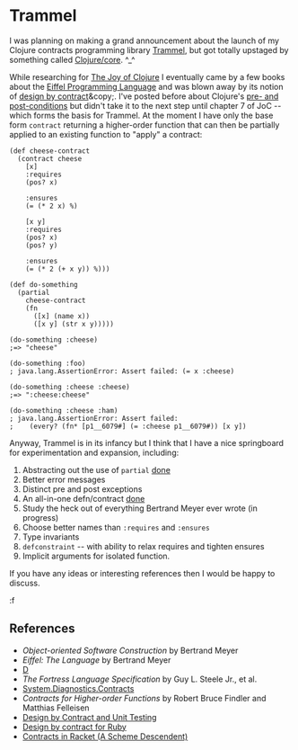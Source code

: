 Trammel
=======


I was planning on making a grand announcement about the launch of my Clojure contracts programming library [Trammel](http://github.com/fogus/trammel), but got totally upstaged by something called [Clojure/core](http://clojure.com). ^_^

While researching for [The Joy of Clojure](http://joyofclojure.com) I eventually came by a few books about the [Eiffel Programming Language](http://archive.eiffel.com/eiffel/nutshell.html) and was blown away by its notion of [design by contract](http://en.wikipedia.org/wiki/Eiffel_\(programming_language\)#Design_by_Contract)&copy;. I've posted before about Clojure's [pre- and post-conditions](http://blog.fogus.me/2009/12/21/clojures-pre-and-post/) but didn't take it to the next step until chapter 7 of JoC -- which forms the basis for Trammel.  At the moment I have only the base form `contract` returning a higher-order function that can then be partially applied to an existing function to "apply" a contract:

    (def cheese-contract
      (contract cheese
        [x]
        :requires
        (pos? x)
    
        :ensures
        (= (* 2 x) %)
    
        [x y]
        :requires
        (pos? x)
        (pos? y)
       
        :ensures
        (= (* 2 (+ x y)) %)))
    
    (def do-something 
      (partial
        cheese-contract
        (fn 
          ([x] (name x))
          ([x y] (str x y)))))
    
    (do-something :cheese)
    ;=> "cheese"
    
    (do-something :foo)
    ; java.lang.AssertionError: Assert failed: (= x :cheese)
    
    (do-something :cheese :cheese)
    ;=> ":cheese:cheese"
    
    (do-something :cheese :ham)
    ; java.lang.AssertionError: Assert failed: 
    ;    (every? (fn* [p1__6079#] (= :cheese p1__6079#)) [x y])

Anyway, Trammel is in its infancy but I think that I have a nice springboard for experimentation and expansion, including:

  1. Abstracting out the use of `partial`  [done](http://github.com/fogus/trammel/commit/2f03a992d00b97c1f7e354fff32174b4c1edd1d8)
  2. Better error messages
  3. Distinct pre and post exceptions
  4. An all-in-one defn/contract           [done](http://is.gd/cCsvF)
  5. Study the heck out of everything Bertrand Meyer ever wrote (in progress)
  6. Choose better names than `:requires` and `:ensures`
  7. Type invariants
  8. `defconstraint` -- with ability to relax requires and tighten ensures
  9. Implicit arguments for isolated function.

If you have any ideas or interesting references then I would be happy to discuss.

:f


References
----------

- *Object-oriented Software Construction* by Bertrand Meyer
- *Eiffel: The Language* by Bertrand Meyer
- [D](http://www.digitalmars.com/d/2.0/dbc.html)
- *The Fortress Language Specification* by Guy L. Steele Jr., et al.
- [System.Diagnostics.Contracts](http://msdn.microsoft.com/en-us/library/system.diagnostics.contracts.aspx)
- *Contracts for Higher-order Functions* by Robert Bruce Findler and Matthias Felleisen
- [Design by Contract and Unit Testing](http://onestepback.org/index.cgi/Tech/Programming/DbcAndTesting.html)
- [Design by contract for Ruby](http://split-s.blogspot.com/2006/02/design-by-contract-for-ruby.html)
- [Contracts in Racket (A Scheme Descendent)](http://pre.plt-scheme.org/docs/html/guide/contracts.html)
